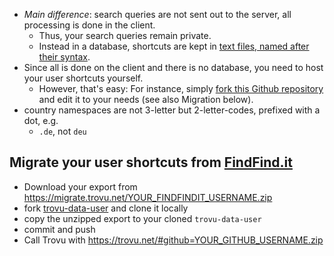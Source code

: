 - *Main difference*: search queries are not sent out to the server, all processing is done in the client.
  - Thus, your search queries remain private.
  - Instead in a database, shortcuts are kept in [text files, named after their syntax](https://github.com/trovu/trovu-data/blob/master/shortcuts/o/g/1.txt).
- Since all is done on the client and there is no database, you need to host your user shortcuts yourself. 
  - However, that's easy: For instance, simply [fork this Github repository](https://github.com/trovu/trovu-data-user) and edit it to your needs (see also Migration below).
- country namespaces are not 3-letter but 2-letter-codes, prefixed with a dot, e.g.
  - `.de`, not `deu`

## Migrate your user shortcuts from [FindFind.it](https://www.findfind.it/)

- Download your export from https://migrate.trovu.net/YOUR_FINDFINDIT_USERNAME.zip
- fork [trovu-data-user](https://github.com/trovu/trovu-data-user) and clone it locally
- copy the unzipped export to your cloned `trovu-data-user`
- commit and push
- Call Trovu with https://trovu.net/#github=YOUR_GITHUB_USERNAME.zip